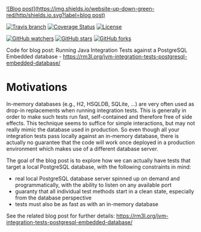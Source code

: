 [![Blog post](https://img.shields.io/website-up-down-green-red/http/shields.io.svg?label=blog post)](https://rm3l.org/jvm-integration-tests-postgresql-embedded-database/)

[![Travis branch](https://img.shields.io/travis/rm3l/pgembedded-junit-integration-tests/master.svg)](https://travis-ci.org/rm3l/pgembedded-junit-integration-tests)
[![Coverage Status](https://coveralls.io/repos/github/rm3l/pgembedded-junit-integration-tests/badge.svg?branch=master)](https://coveralls.io/github/rm3l/pgembedded-junit-integration-tests?branch=master)
[![License](https://img.shields.io/badge/license-MIT-green.svg?style=flat)](https://github.com/rm3l/pgembedded-junit-integration-tests/blob/master/LICENSE)

[![GitHub watchers](https://img.shields.io/github/watchers/rm3l/pgembedded-junit-integration-tests.svg?style=social&label=Watch)](https://github.com/rm3l/pgembedded-junit-integration-tests)
[![GitHub stars](https://img.shields.io/github/stars/rm3l/pgembedded-junit-integration-tests.svg?style=social&label=Star)](https://github.com/rm3l/pgembedded-junit-integration-tests)
[![GitHub forks](https://img.shields.io/github/forks/rm3l/pgembedded-junit-integration-tests.svg?style=social&label=Fork)](https://github.com/rm3l/pgembedded-junit-integration-tests)

Code for blog post: Running Java Integration Tests against a PostgreSQL Embedded database - https://rm3l.org/jvm-integration-tests-postgresql-embedded-database/

# Motivations

In-memory databases (e.g., H2, HSQLDB, SQLite, ...) are very often used as drop-in replacements when running integration tests.
This is generally in order to make such tests run fast, self-contained and therefore free of side effects.
This technique seems to suffice for simple interactions, but may not really mimic the database used in production.
So even though all your integration tests pass locally against an in-memory database, 
there is actually no guarantee that the code will work once deployed in a production environment 
which makes use of a different database server.

The goal of the blog post is to explore how we can actually have tests that target a local PostgreSQL database,
with the following constraints in mind:
- real local PostgreSQL database server spinned up on demand and programmatically, with the ability to listen on any available port
- guaranty that all individual test methods start in a clean state, especially from the database perspective
- tests must also be as fast as with an in-memory database

See the related blog post for further details: https://rm3l.org/jvm-integration-tests-postgresql-embedded-database/


